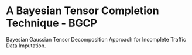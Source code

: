 # A Bayesian Tensor Completion Technique - BGCP
Bayesian Gaussian Tensor Decomposition Approach for Incomplete Traffic Data Imputation.
